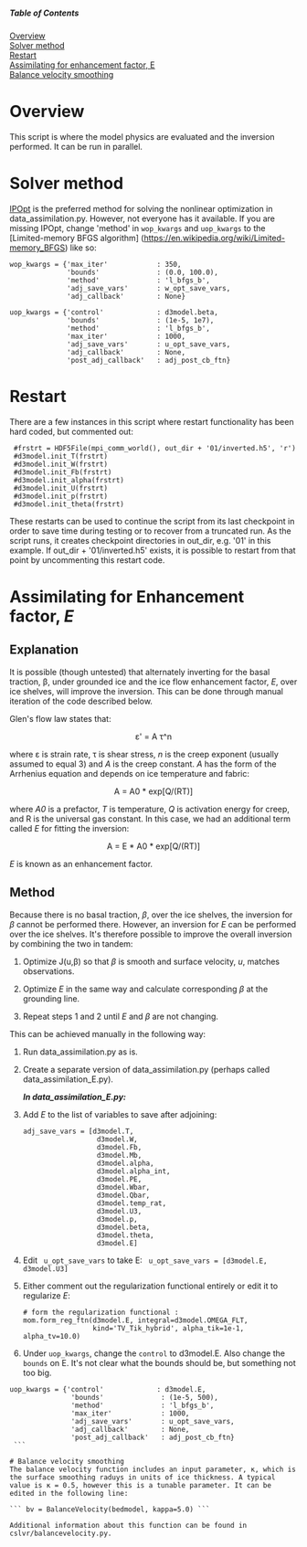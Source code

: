 ##### Table of Contents  
[Overview](#overview)  
[Solver method](#solver-method)  
[Restart](#restart)  
[Assimilating for enhancement factor, E](#assimilating-for-enhancement-factor-e)     
[Balance velocity smoothing](#balance-velocity-smoothing)

# Overview
This script is where the model physics are evaluated and the inversion performed. It can be run in parallel.

#  Solver method
[IPOpt](http://www.coin-or.org/Ipopt/documentation/) is the preferred method for solving the nonlinear optimization in data_assimilation.py. However, not everyone has it available. If you are missing IPOpt, change 'method' in ```wop_kwargs``` and ```uop_kwargs``` to the [Limited-memory BFGS algorithm] (https://en.wikipedia.org/wiki/Limited-memory_BFGS) like so:

```
wop_kwargs = {'max_iter'            : 350,
              'bounds'              : (0.0, 100.0),
              'method'              : 'l_bfgs_b',
              'adj_save_vars'       : w_opt_save_vars,
              'adj_callback'        : None}

uop_kwargs = {'control'             : d3model.beta,
              'bounds'              : (1e-5, 1e7),
              'method'              : 'l_bfgs_b',
              'max_iter'            : 1000,
              'adj_save_vars'       : u_opt_save_vars,
              'adj_callback'        : None,
              'post_adj_callback'   : adj_post_cb_ftn}
```
# Restart
There are a few instances in this script where restart functionality has been hard coded, but commented out:
```
 #frstrt = HDF5File(mpi_comm_world(), out_dir + '01/inverted.h5', 'r') 
 #d3model.init_T(frstrt)                                  
 #d3model.init_W(frstrt)                                           
 #d3model.init_Fb(frstrt)                                      
 #d3model.init_alpha(frstrt)                                         
 #d3model.init_U(frstrt)                                           
 #d3model.init_p(frstrt)                                            
 #d3model.init_theta(frstrt)  
```

These restarts can be used to continue the script from its last checkpoint in order to save time during testing or to recover from a truncated run. As the script runs, it creates checkpoint directories in out_dir, e.g. '01' in this example. If out_dir + '01/inverted.h5' exists, it is possible to restart from that point by uncommenting this restart code.

# Assimilating for Enhancement factor, _E_
## Explanation
It is possible (though untested) that alternately inverting for the basal traction, β, under grounded ice and the ice flow enhancement factor, _E_, over ice shelves, will improve the inversion. This can be done through manual iteration of the code described below.

Glen's flow law states that:

<p align="center">ε' = A τ^n</p>

where ε is strain rate, τ is shear stress, _n_ is the creep exponent (usually assumed to equal 3) and _A_ is the creep constant. _A_ has the form of the Arrhenius equation and depends on ice temperature and fabric:

<p align="center"> A = A0 * exp[Q/(RT)]</p>

where _A0_ is a prefactor, _T_ is temperature, _Q_ is activation energy for creep, and R is the universal gas constant. In this case, we had an additional term called _E_ for fitting the inversion:

<p align="center"> A = E * A0 * exp[Q/(RT)]</p>

_E_ is known as an enhancement factor.


## Method
Because there is no basal traction, _β_, over the ice shelves, the inversion for _β_ cannot be performed there. However, an inversion for _E_ can be performed over the ice shelves. It's therefore possible to improve the overall inversion by combining the two in tandem:

1. Optimize J(u,β) so that _β_ is smooth and surface velocity, _u_, matches observations. 

2. Optimize _E_ in the same way and calculate corresponding _β_ at the grounding line.

3. Repeat steps 1 and 2 until _E_ and _β_ are not changing. 

This can be achieved manually in the following way:

1. Run data_assimilation.py as is.

2. Create a separate version of data_assimilation.py (perhaps called data_assimilation_E.py).


   _**In data_assimilation_E.py:**_

3. Add _E_ to the list of variables to save after adjoining:
   ```
   adj_save_vars = [d3model.T,
                     d3model.W,
                     d3model.Fb,
                     d3model.Mb,
                     d3model.alpha,
                     d3model.alpha_int,
                     d3model.PE,
                     d3model.Wbar,
                     d3model.Qbar,
                     d3model.temp_rat,
                     d3model.U3,
                     d3model.p,
                     d3model.beta,
                     d3model.theta,
                     d3model.E]
   ```

4. Edit ``` u_opt_save_vars``` to take E:
   ``` u_opt_save_vars = [d3model.E, d3model.U3]```

5. Either comment out the regularization functional entirely or edit it to regularize _E_:
   ```
   # form the regularization functional : 
   mom.form_reg_ftn(d3model.E, integral=d3model.OMEGA_FLT,
                    kind='TV_Tik_hybrid', alpha_tik=1e-1, alpha_tv=10.0)
   ```

6.  Under ``` uop_kwargs ```, change the `control` to d3model.E. Also change the `bounds` on E. It's not clear what the bounds should be, but something not too big.
   ```
   uop_kwargs = {'control'             : d3model.E,
                  'bounds'              : (1e-5, 500),
                  'method'              : 'l_bfgs_b',
                  'max_iter'            : 1000,
                  'adj_save_vars'       : u_opt_save_vars,
                  'adj_callback'        : None,
                  'post_adj_callback'   : adj_post_cb_ftn}
    ``` 

# Balance velocity smoothing
The balance velocity function includes an input parameter, κ, which is the surface smoothing raduys in units of ice thickness. A typical value is κ = 0.5, however this is a tunable parameter. It can be edited in the following line:

``` bv = BalanceVelocity(bedmodel, kappa=5.0) ```

Additional information about this function can be found in cslvr/balancevelocity.py.